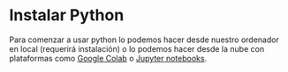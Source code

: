 


# Instalar Python

Para comenzar a usar python lo podemos hacer desde nuestro ordenador en local (requerirá instalación) o lo podemos hacer desde la nube con plataformas como [Google Colab](https://colab.research.google.com/) o [Jupyter notebooks](https://jupyter.org/try).
<!--stackedit_data:
eyJoaXN0b3J5IjpbLTE5NjQ2NTU5MzBdfQ==
-->